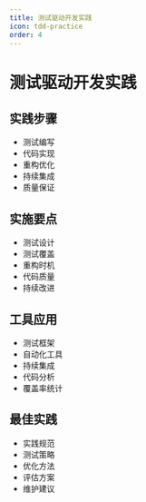 ```yaml
---
title: 测试驱动开发实践
icon: tdd-practice
order: 4
---
```


# 测试驱动开发实践

## 实践步骤
- 测试编写
- 代码实现
- 重构优化
- 持续集成
- 质量保证

## 实施要点
- 测试设计
- 测试覆盖
- 重构时机
- 代码质量
- 持续改进

## 工具应用
- 测试框架
- 自动化工具
- 持续集成
- 代码分析
- 覆盖率统计

## 最佳实践
- 实践规范
- 测试策略
- 优化方法
- 评估方案
- 维护建议

